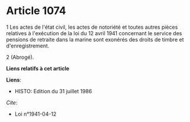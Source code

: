 # Article 1074

1 Les actes de l'état civil, les actes de notoriété et toutes autres pièces relatives à l'exécution de la loi du 12 avril
1941 concernant le service des pensions de retraite dans la marine sont exonérés des droits de timbre et d'enregistrement.

2 (Abrogé).

**Liens relatifs à cet article**

**Liens**:

  - HISTO: Edition du 31 juillet 1986

_Cite_:

  - Loi n°1941-04-12

